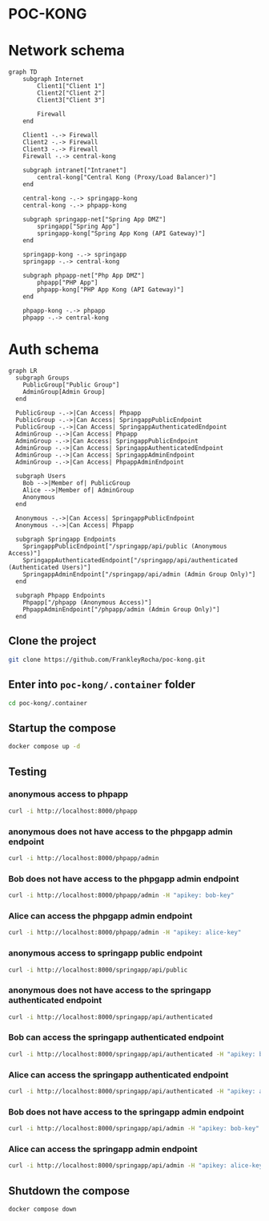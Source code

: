 # POC-KONG

# Network schema

```mermaid
graph TD
    subgraph Internet
        Client1["Client 1"]
        Client2["Client 2"]
        Client3["Client 3"]

        Firewall
    end

    Client1 -.-> Firewall
    Client2 -.-> Firewall
    Client3 -.-> Firewall
    Firewall -.-> central-kong

    subgraph intranet["Intranet"]
        central-kong["Central Kong (Proxy/Load Balancer)"]
    end

    central-kong -.-> springapp-kong
    central-kong -.-> phpapp-kong

    subgraph springapp-net["Spring App DMZ"]
        springapp["Spring App"]
        springapp-kong["Spring App Kong (API Gateway)"]
    end

    springapp-kong -.-> springapp
    springapp -.-> central-kong

    subgraph phpapp-net["Php App DMZ"]
        phpapp["PHP App"]
        phpapp-kong["PHP App Kong (API Gateway)"]
    end

    phpapp-kong -.-> phpapp
    phpapp -.-> central-kong
```

# Auth schema

```mermaid
graph LR
  subgraph Groups
    PublicGroup["Public Group"]
    AdminGroup[Admin Group]
  end

  PublicGroup -.->|Can Access| Phpapp
  PublicGroup -.->|Can Access| SpringappPublicEndpoint
  PublicGroup -.->|Can Access| SpringappAuthenticatedEndpoint
  AdminGroup -.->|Can Access| Phpapp
  AdminGroup -.->|Can Access| SpringappPublicEndpoint
  AdminGroup -.->|Can Access| SpringappAuthenticatedEndpoint
  AdminGroup -.->|Can Access| SpringappAdminEndpoint
  AdminGroup -.->|Can Access| PhpappAdminEndpoint

  subgraph Users
    Bob -->|Member of| PublicGroup
    Alice -->|Member of| AdminGroup
    Anonymous
  end

  Anonymous -.->|Can Access| SpringappPublicEndpoint
  Anonymous -.->|Can Access| Phpapp

  subgraph Springapp Endpoints
    SpringappPublicEndpoint["/springapp/api/public (Anonymous Access)"]
    SpringappAuthenticatedEndpoint["/springapp/api/authenticated (Authenticated Users)"]
    SpringappAdminEndpoint["/springapp/api/admin (Admin Group Only)"]
  end

  subgraph Phpapp Endpoints
    Phpapp["/phpapp (Anonymous Access)"]
    PhpappAdminEndpoint["/phpapp/admin (Admin Group Only)"]
  end
```

## Clone the project
```bash
git clone https://github.com/FrankleyRocha/poc-kong.git
```

## Enter into `poc-kong/.container` folder
```bash
cd poc-kong/.container
```

## Startup the compose
```bash
docker compose up -d
```

## Testing

### anonymous access to phpapp
```bash
curl -i http://localhost:8000/phpapp
```

### anonymous does not have access to the phpgapp admin endpoint
```bash
curl -i http://localhost:8000/phpapp/admin
```

### Bob does not have access to the phpgapp admin endpoint
```bash
curl -i http://localhost:8000/phpapp/admin -H "apikey: bob-key"
```

### Alice can access the phpgapp admin endpoint
```bash
curl -i http://localhost:8000/phpapp/admin -H "apikey: alice-key"
```

### anonymous access to springapp public endpoint
```bash
curl -i http://localhost:8000/springapp/api/public
```

### anonymous does not have access to the springapp authenticated endpoint
```bash
curl -i http://localhost:8000/springapp/api/authenticated
```

### Bob can access the springapp authenticated endpoint
```bash
curl -i http://localhost:8000/springapp/api/authenticated -H "apikey: bob-key"
```

### Alice can access the springapp authenticated endpoint
```bash
curl -i http://localhost:8000/springapp/api/authenticated -H "apikey: alice-key"
```

### Bob does not have access to the springapp admin endpoint
```bash
curl -i http://localhost:8000/springapp/api/admin -H "apikey: bob-key"
```

### Alice can access the springapp admin endpoint
```bash
curl -i http://localhost:8000/springapp/api/admin -H "apikey: alice-key"
```

## Shutdown the compose
```bash
docker compose down
```
